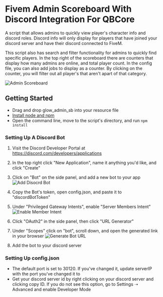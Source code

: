 # Fivem Admin Scoreboard With Discord Integration For QBCore

A script that allows admins to quickly view player's character info and discord roles. Discord info will only display for players that have joined your discord server and have their discord connected to FiveM.

This script also has search and filter functionality for admins to quickly find specific players. In the top right of the scoreboard there are counters that display how many admins are online, and total player count. In the config file, you can also add jobs to display as a counter. By clicking on the counter, you will filter out all player's that aren't apart of that category.

![Admin Scoreboard](https://i.imgur.com/UbEkiBd.png)
## Getting Started
- Drag and drop glow_admin_sb into your resource file
- [Install node and npm](https://docs.npmjs.com/downloading-and-installing-node-js-and-npm)
- Open the command line, move to the script's directory, and run `npm install`

### Setting Up A Discord Bot
1. Visit the Discord Developer Portal at https://discord.com/developers/applications
2. In the top right click "New Application", name it anything you'd like, and click "Create"
3. Click on "Bot" on the side panel, and add a new bot to your app
![Add Disocrd Bot](https://i.imgur.com/MaEwLrX.png)

4. Copy the Bot's token, open config.json, and paste it  to "discordBotToken"
5. Under "Privileged Gateway Intents", enable "Server Members Intent"
![Enable Member Intent](https://i.imgur.com/bTuQgo6.png)
6. Click "OAuth2" in the side panel, then click "URL Generator"
7. Under "Scopes" click on "bot", scroll down, and open the generated link in your browser
![Generate Bot URL](https://i.imgur.com/3FXCRpV.png)
8. Add the bot to your discord server

### Setting Up config.json
- The default port is set to 30120. If you've changed it, update serverIP with the port you've changed it to
- Get your discord server id by right clicking on your discord server and clicking copy ID. If you do not see this option, go to Settings ➝ Advanced and enable Developer Mode
